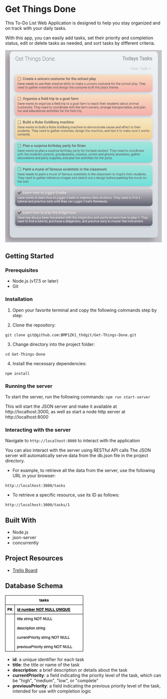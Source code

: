 # Get Things Done

This To-Do List Web Application is designed to help you stay organized and on track with your daily tasks.

With this app, you can easily add tasks, set their priority and completion status, edit or delete tasks as needed, and sort tasks by different criteria.

![Screenshot of Get Things Done Application](getThingsDone.png)

## Getting Started

### Prerequisites

- Node.js (v17.5 or later)
- Git

### Installation

1. Open your favorite terminal and copy the following commands step by step:

2. Clone the repository:

`git clone git@github.com:BMP1ZK1_thdgit/Get-Things-Done.git`

3. Change directory into the project folder:

`cd Get-Things-Done`

4. Install the necessary dependencies:

`npm install`

### Running the server

To start the server, run the following commands:
`npm run start-server`

This will start the JSON server and make it available at http://localhost:3000, as well as start a node http server at http://localhost:8000

### Interacting with the server

Navigate to `http://localhost:8000` to interact with the application

You can also interact with the server using RESTful API calls
The JSON server will automatically serve data from the db.json file in the project directory.

- For example, to retrieve all the data from the server, use the following URL in your browser:

`http://localhost:3000/tasks`

- To retrieve a specific resource, use its ID as follows:

`http://localhost:3000/tasks/1`

## Built With

- Node.js
- json-server
- concurrently

## Project Resources

- [Trello Board](https://trello.com/invite/b/OZSPTDrX/ATTI230c93c8bf1e69e820e7fa7265dd2287C3C1CEEE/jw-bp-todo-app)

## Database Schema

![Structure Diagram](tasksDB.png)

- **id**: a unique identifier for each task
- **title**: the title or name of the task
- **description**: a brief description or details about the task
- **currentPriority**: a field indicating the priority level of the task, which can be "high", "medium", "low", or "complete"
- **previousPriority**: a field indicating the previous priority level of the task, intended for use with completion logic
